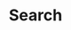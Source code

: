 ---
title: "Search" # in any language you want
layout: "search" # necessary for search
url: "/search/"
# description: "Description for Search"
summary: "search"
placeholder: "search"
---